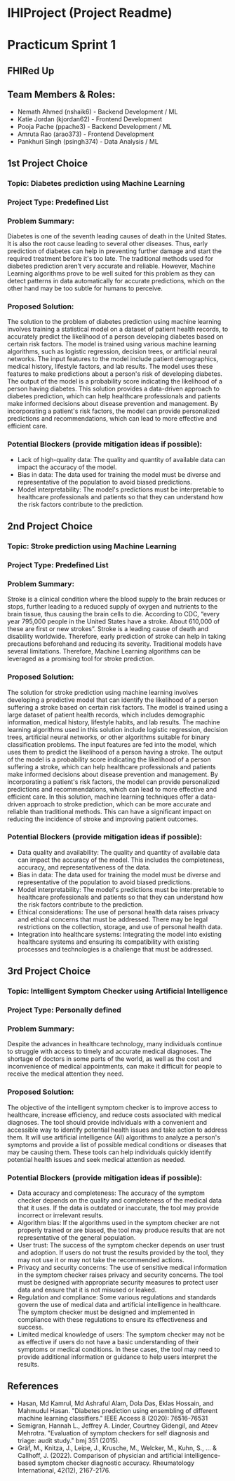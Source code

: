 # IHIProject (Project Readme)

# Practicum Sprint 1
## FHIRed Up

## Team Members & Roles:
- Nemath Ahmed (nshaik6) - Backend Development / ML
- Katie Jordan (kjordan62) - Frontend Development
- Pooja Pache (ppache3) - Backend Development / ML
- Amruta Rao (arao373) -  Frontend Development
- Pankhuri Singh (psingh374) - Data Analysis / ML


## 1st Project Choice
### Topic: Diabetes prediction using Machine Learning
### Project Type: Predefined List
### Problem Summary: 
Diabetes is one of the seventh leading causes of death in the United States. It is also the root cause leading to several other diseases. Thus, early prediction of diabetes can help in preventing further damage and start the required treatment before it's too late. The traditional methods used for diabetes prediction aren’t very accurate and reliable. However, Machine Learning algorithms prove to be well suited for this problem as they can detect patterns in data automatically for accurate predictions, which on the other hand may be too subtle for humans to perceive.
### Proposed Solution:
The solution to the problem of diabetes prediction using machine learning involves training a statistical model on a dataset of patient health records, to accurately predict the likelihood of a person developing diabetes based on certain risk factors. The model is trained using various machine learning algorithms, such as logistic regression, decision trees, or artificial neural networks.
The input features to the model include patient demographics, medical history, lifestyle factors, and lab results. The model uses these features to make predictions about a person's risk of developing diabetes. The output of the model is a probability score indicating the likelihood of a person having diabetes.
This solution provides a data-driven approach to diabetes prediction, which can help healthcare professionals and patients make informed decisions about disease prevention and management. By incorporating a patient's risk factors, the model can provide personalized predictions and recommendations, which can lead to more effective and efficient care.
### Potential Blockers (provide mitigation ideas if possible):
- Lack of high-quality data: The quality and quantity of available data can impact the accuracy of the model.
- Bias in data: The data used for training the model must be diverse and representative of the population to avoid biased predictions.
- Model interpretability: The model's predictions must be interpretable to healthcare professionals and patients so that they can understand how the risk factors contribute to the prediction.




## 2nd Project Choice
### Topic: Stroke prediction using Machine Learning
### Project Type: Predefined List
### Problem Summary: 
Stroke is a clinical condition where the blood supply to the brain reduces or stops, further leading to a reduced supply of oxygen and nutrients to the brain tissue, thus causing the brain cells to die. According to CDC, “every year 795,000 people in the United States have a stroke. About 610,000 of these are first or new strokes”. Stroke is a leading cause of death and disability worldwide. Therefore, early prediction of stroke can help in taking precautions beforehand and reducing its severity. Traditional models have several limitations. Therefore, Machine Learning algorithms can be leveraged as a promising tool for stroke prediction.
### Proposed Solution:
The solution for stroke prediction using machine learning involves developing a predictive model that can identify the likelihood of a person suffering a stroke based on certain risk factors. The model is trained using a large dataset of patient health records, which includes demographic information, medical history, lifestyle habits, and lab results.
The machine learning algorithms used in this solution include logistic regression, decision trees, artificial neural networks, or other algorithms suitable for binary classification problems. The input features are fed into the model, which uses them to predict the likelihood of a person having a stroke.
The output of the model is a probability score indicating the likelihood of a person suffering a stroke, which can help healthcare professionals and patients make informed decisions about disease prevention and management. By incorporating a patient's risk factors, the model can provide personalized predictions and recommendations, which can lead to more effective and efficient care.
In this solution, machine learning techniques offer a data-driven approach to stroke prediction, which can be more accurate and reliable than traditional methods. This can have a significant impact on reducing the incidence of stroke and improving patient outcomes.
### Potential Blockers (provide mitigation ideas if possible):
- Data quality and availability: The quality and quantity of available data can impact the accuracy of the model. This includes the completeness, accuracy, and representativeness of the data.
- Bias in data: The data used for training the model must be diverse and representative of the population to avoid biased predictions.
- Model interpretability: The model's predictions must be interpretable to healthcare professionals and patients so that they can understand how the risk factors contribute to the prediction.
- Ethical considerations: The use of personal health data raises privacy and ethical concerns that must be addressed. There may be legal restrictions on the collection, storage, and use of personal health data.
- Integration into healthcare systems: Integrating the model into existing healthcare systems and ensuring its compatibility with existing processes and technologies is a challenge that must be addressed.





## 3rd Project Choice
### Topic: Intelligent Symptom Checker using Artificial Intelligence
### Project Type: Personally defined 
### Problem Summary:
Despite the advances in healthcare technology, many individuals continue to struggle with access to timely and accurate medical diagnoses. The shortage of doctors in some parts of the world, as well as the cost and inconvenience of medical appointments, can make it difficult for people to receive the medical attention they need.
### Proposed Solution: 
The objective of the intelligent symptom checker is to improve access to healthcare, increase efficiency, and reduce costs associated with medical diagnoses. The tool should provide individuals with a convenient and accessible way to identify potential health issues and take action to address them. It will use artificial intelligence (AI) algorithms to analyze a person's symptoms and provide a list of possible medical conditions or diseases that may be causing them. These tools can help individuals quickly identify potential health issues and seek medical attention as needed.
### Potential Blockers (provide mitigation ideas if possible):
- Data accuracy and completeness: The accuracy of the symptom checker depends on the quality and completeness of the medical data that it uses. If the data is outdated or inaccurate, the tool may provide incorrect or irrelevant results.
- Algorithm bias: If the algorithms used in the symptom checker are not properly trained or are biased, the tool may produce results that are not representative of the general population.
- User trust: The success of the symptom checker depends on user trust and adoption. If users do not trust the results provided by the tool, they may not use it or may not take the recommended actions.
- Privacy and security concerns: The use of sensitive medical information in the symptom checker raises privacy and security concerns. The tool must be designed with appropriate security measures to protect user data and ensure that it is not misused or leaked.
- Regulation and compliance: Some various regulations and standards govern the use of medical data and artificial intelligence in healthcare. The symptom checker must be designed and implemented in compliance with these regulations to ensure its effectiveness and success.
- Limited medical knowledge of users: The symptom checker may not be as effective if users do not have a basic understanding of their symptoms or medical conditions. In these cases, the tool may need to provide additional information or guidance to help users interpret the results.

## References
- Hasan, Md Kamrul, Md Ashraful Alam, Dola Das, Eklas Hossain, and Mahmudul Hasan. "Diabetes prediction using ensembling of different machine learning classifiers." IEEE Access 8 (2020): 76516-76531
- Semigran, Hannah L., Jeffrey A. Linder, Courtney Gidengil, and Ateev Mehrotra. "Evaluation of symptom checkers for self diagnosis and triage: audit study." bmj 351 (2015).
- Gräf, M., Knitza, J., Leipe, J., Krusche, M., Welcker, M., Kuhn, S., ... & Callhoff, J. (2022). Comparison of physician and artificial intelligence-based symptom checker diagnostic accuracy. Rheumatology International, 42(12), 2167-2176.

